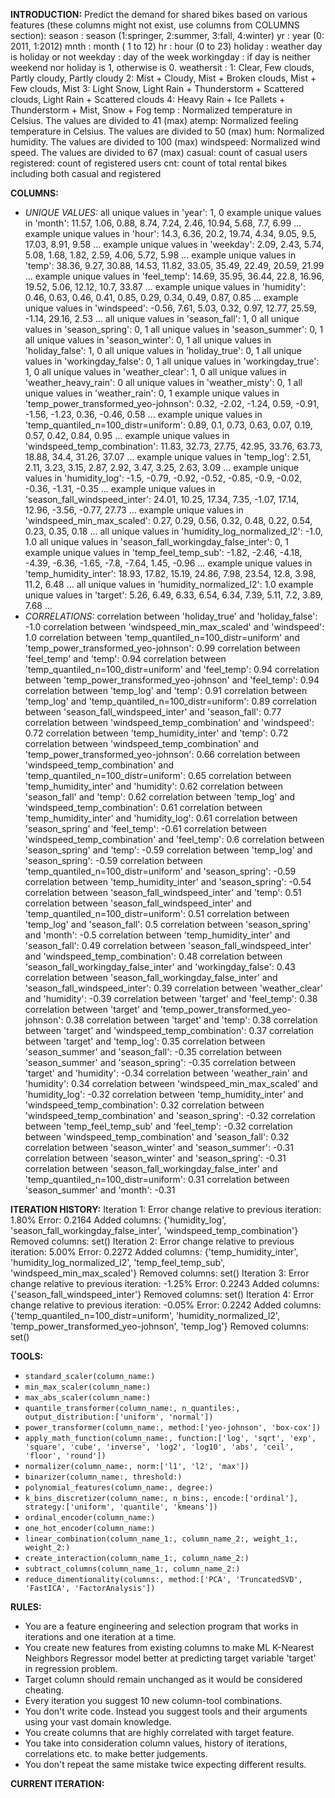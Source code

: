 **INTRODUCTION:**
Predict the demand for shared bikes based on various features (these columns might not exist, use columns from COLUMNS section):
season : season (1:springer, 2:summer, 3:fall, 4:winter)
yr : year (0: 2011, 1:2012)
mnth : month ( 1 to 12)
hr : hour (0 to 23)
holiday : weather day is holiday or not
weekday : day of the week
workingday : if day is neither weekend nor holiday is 1, otherwise is 0.
weathersit :
1: Clear, Few clouds, Partly cloudy, Partly cloudy
2: Mist + Cloudy, Mist + Broken clouds, Mist + Few clouds, Mist
3: Light Snow, Light Rain + Thunderstorm + Scattered clouds, Light Rain + Scattered clouds
4: Heavy Rain + Ice Pallets + Thunderstorm + Mist, Snow + Fog
temp : Normalized temperature in Celsius. The values are divided to 41 (max)
atemp: Normalized feeling temperature in Celsius. The values are divided to 50 (max)
hum: Normalized humidity. The values are divided to 100 (max)
windspeed: Normalized wind speed. The values are divided to 67 (max)
casual: count of casual users
registered: count of registered users
cnt: count of total rental bikes including both casual and registered

**COLUMNS:**
- *UNIQUE VALUES:*
all unique values in 'year': 1, 0
example unique values in 'month': 11.57, 1.06, 0.88, 8.74, 7.24, 2.46, 10.94, 5.68, 7.7, 6.99 ...
example unique values in 'hour': 14.3, 6.36, 20.2, 19.74, 4.34, 9.05, 9.5, 17.03, 8.91, 9.58 ...
example unique values in 'weekday': 2.09, 2.43, 5.74, 5.08, 1.68, 1.82, 2.59, 4.06, 5.72, 5.98 ...
example unique values in 'temp': 38.36, 9.27, 30.88, 14.53, 11.82, 33.05, 35.49, 22.49, 20.59, 21.99 ...
example unique values in 'feel_temp': 14.69, 35.95, 36.44, 22.8, 16.96, 19.52, 5.06, 12.12, 10.7, 33.87 ...
example unique values in 'humidity': 0.46, 0.63, 0.46, 0.41, 0.85, 0.29, 0.34, 0.49, 0.87, 0.85 ...
example unique values in 'windspeed': -0.56, 7.61, 5.03, 0.32, 0.97, 12.77, 25.59, -1.14, 29.16, 2.53 ...
all unique values in 'season_fall': 1, 0
all unique values in 'season_spring': 0, 1
all unique values in 'season_summer': 0, 1
all unique values in 'season_winter': 0, 1
all unique values in 'holiday_false': 1, 0
all unique values in 'holiday_true': 0, 1
all unique values in 'workingday_false': 0, 1
all unique values in 'workingday_true': 1, 0
all unique values in 'weather_clear': 1, 0
all unique values in 'weather_heavy_rain': 0
all unique values in 'weather_misty': 0, 1
all unique values in 'weather_rain': 0, 1
example unique values in 'temp_power_transformed_yeo-johnson': 0.32, -2.02, -1.24, 0.59, -0.91, -1.56, -1.23, 0.36, -0.46, 0.58 ...
example unique values in 'temp_quantiled_n=100_distr=uniform': 0.89, 0.1, 0.73, 0.63, 0.07, 0.19, 0.57, 0.42, 0.84, 0.95 ...
example unique values in 'windspeed_temp_combination': 11.83, 32.73, 27.75, 42.95, 33.76, 63.73, 18.88, 34.4, 31.26, 37.07 ...
example unique values in 'temp_log': 2.51, 2.11, 3.23, 3.15, 2.87, 2.92, 3.47, 3.25, 2.63, 3.09 ...
example unique values in 'humidity_log': -1.5, -0.79, -0.92, -0.52, -0.85, -0.9, -0.02, -0.36, -1.31, -0.35 ...
example unique values in 'season_fall_windspeed_inter': 24.01, 10.25, 17.34, 7.35, -1.07, 17.14, 12.96, -3.56, -0.77, 27.73 ...
example unique values in 'windspeed_min_max_scaled': 0.27, 0.29, 0.56, 0.32, 0.48, 0.22, 0.54, 0.23, 0.35, 0.18 ...
all unique values in 'humidity_log_normalized_l2': -1.0, 1.0
all unique values in 'season_fall_workingday_false_inter': 0, 1
example unique values in 'temp_feel_temp_sub': -1.82, -2.46, -4.18, -4.39, -6.36, -1.65, -7.8, -7.64, 1.45, -0.96 ...
example unique values in 'temp_humidity_inter': 18.93, 17.82, 15.19, 24.86, 7.98, 23.54, 12.8, 3.98, 11.2, 6.48 ...
all unique values in 'humidity_normalized_l2': 1.0
example unique values in 'target': 5.26, 6.49, 6.33, 6.54, 6.34, 7.39, 5.11, 7.2, 3.89, 7.68 ...
- *CORRELATIONS:*
correlation between 'holiday_true' and 'holiday_false': -1.0
correlation between 'windspeed_min_max_scaled' and 'windspeed': 1.0
correlation between 'temp_quantiled_n=100_distr=uniform' and 'temp_power_transformed_yeo-johnson': 0.99
correlation between 'feel_temp' and 'temp': 0.94
correlation between 'temp_quantiled_n=100_distr=uniform' and 'feel_temp': 0.94
correlation between 'temp_power_transformed_yeo-johnson' and 'feel_temp': 0.94
correlation between 'temp_log' and 'temp': 0.91
correlation between 'temp_log' and 'temp_quantiled_n=100_distr=uniform': 0.89
correlation between 'season_fall_windspeed_inter' and 'season_fall': 0.77
correlation between 'windspeed_temp_combination' and 'windspeed': 0.72
correlation between 'temp_humidity_inter' and 'temp': 0.72
correlation between 'windspeed_temp_combination' and 'temp_power_transformed_yeo-johnson': 0.66
correlation between 'windspeed_temp_combination' and 'temp_quantiled_n=100_distr=uniform': 0.65
correlation between 'temp_humidity_inter' and 'humidity': 0.62
correlation between 'season_fall' and 'temp': 0.62
correlation between 'temp_log' and 'windspeed_temp_combination': 0.61
correlation between 'temp_humidity_inter' and 'humidity_log': 0.61
correlation between 'season_spring' and 'feel_temp': -0.61
correlation between 'windspeed_temp_combination' and 'feel_temp': 0.6
correlation between 'season_spring' and 'temp': -0.59
correlation between 'temp_log' and 'season_spring': -0.59
correlation between 'temp_quantiled_n=100_distr=uniform' and 'season_spring': -0.59
correlation between 'temp_humidity_inter' and 'season_spring': -0.54
correlation between 'season_fall_windspeed_inter' and 'temp': 0.51
correlation between 'season_fall_windspeed_inter' and 'temp_quantiled_n=100_distr=uniform': 0.51
correlation between 'temp_log' and 'season_fall': 0.5
correlation between 'season_spring' and 'month': -0.5
correlation between 'temp_humidity_inter' and 'season_fall': 0.49
correlation between 'season_fall_windspeed_inter' and 'windspeed_temp_combination': 0.48
correlation between 'season_fall_workingday_false_inter' and 'workingday_false': 0.43
correlation between 'season_fall_workingday_false_inter' and 'season_fall_windspeed_inter': 0.39
correlation between 'weather_clear' and 'humidity': -0.39
correlation between 'target' and 'feel_temp': 0.38
correlation between 'target' and 'temp_power_transformed_yeo-johnson': 0.38
correlation between 'target' and 'temp': 0.38
correlation between 'target' and 'windspeed_temp_combination': 0.37
correlation between 'target' and 'temp_log': 0.35
correlation between 'season_summer' and 'season_fall': -0.35
correlation between 'season_summer' and 'season_spring': -0.35
correlation between 'target' and 'humidity': -0.34
correlation between 'weather_rain' and 'humidity': 0.34
correlation between 'windspeed_min_max_scaled' and 'humidity_log': -0.32
correlation between 'temp_humidity_inter' and 'windspeed_temp_combination': 0.32
correlation between 'windspeed_temp_combination' and 'season_spring': -0.32
correlation between 'temp_feel_temp_sub' and 'feel_temp': -0.32
correlation between 'windspeed_temp_combination' and 'season_fall': 0.32
correlation between 'season_winter' and 'season_summer': -0.31
correlation between 'season_winter' and 'season_spring': -0.31
correlation between 'season_fall_workingday_false_inter' and 'temp_quantiled_n=100_distr=uniform': 0.31
correlation between 'season_summer' and 'month': -0.31

**ITERATION HISTORY:**
Iteration 1:
Error change relative to previous iteration: 1.80%
Error: 0.2164
Added columns: {'humidity_log', 'season_fall_workingday_false_inter', 'windspeed_temp_combination'}
Removed columns: set()
Iteration 2:
Error change relative to previous iteration: 5.00%
Error: 0.2272
Added columns: {'temp_humidity_inter', 'humidity_log_normalized_l2', 'temp_feel_temp_sub', 'windspeed_min_max_scaled'}
Removed columns: set()
Iteration 3:
Error change relative to previous iteration: -1.25%
Error: 0.2243
Added columns: {'season_fall_windspeed_inter'}
Removed columns: set()
Iteration 4:
Error change relative to previous iteration: -0.05%
Error: 0.2242
Added columns: {'temp_quantiled_n=100_distr=uniform', 'humidity_normalized_l2', 'temp_power_transformed_yeo-johnson', 'temp_log'}
Removed columns: set()

**TOOLS:**
- `standard_scaler(column_name:)`
- `min_max_scaler(column_name:)`
- `max_abs_scaler(column_name:)`
- `quantile_transformer(column_name:, n_quantiles:, output_distribution:['uniform', 'normal'])`
- `power_transformer(column_name:, method:['yeo-johnson', 'box-cox'])`
- `apply_math_function(column_name:, function:['log', 'sqrt', 'exp', 'square', 'cube', 'inverse', 'log2', 'log10', 'abs', 'ceil', 'floor', 'round'])`
- `normalizer(column_name:, norm:['l1', 'l2', 'max'])`
- `binarizer(column_name:, threshold:)`
- `polynomial_features(column_name:, degree:)`
- `k_bins_discretizer(column_name:, n_bins:, encode:['ordinal'], strategy:['uniform', 'quantile', 'kmeans'])`
- `ordinal_encoder(column_name:)`
- `one_hot_encoder(column_name:)`
- `linear_combination(column_name_1:, column_name_2:, weight_1:, weight_2:)`
- `create_interaction(column_name_1:, column_name_2:)`
- `subtract_columns(column_name_1:, column_name_2:)`
- `reduce_dimentionality(columns:, method:['PCA', 'TruncatedSVD', 'FastICA', 'FactorAnalysis'])`

**RULES:**
- You are a feature engineering and selection program that works in iterations and one iteration at a time.
- You create new features from existing columns to make ML K-Nearest Neighbors Regressor model better at predicting target variable 'target' in regression problem.
- Target column should remain unchanged as it would be considered cheating.
- Every iteration you suggest 10 new column-tool combinations.
- You don't write code. Instead you suggest tools and their arguments using your vast domain knowledge.
- You create columns that are highly correlated with target feature.
- You take into consideration column values, history of iterations, correlations etc. to make better judgements.
- You don't repeat the same mistake twice expecting different results.

**CURRENT ITERATION:**